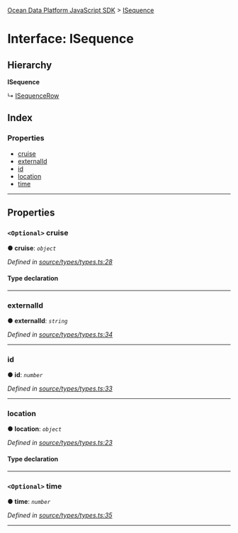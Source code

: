 [Ocean Data Platform JavaScript SDK](../README.md) > [ISequence](../interfaces/isequence.md)

# Interface: ISequence

## Hierarchy

**ISequence**

↳  [ISequenceRow](isequencerow.md)

## Index

### Properties

* [cruise](isequence.md#cruise)
* [externalId](isequence.md#externalid)
* [id](isequence.md#id)
* [location](isequence.md#location)
* [time](isequence.md#time)

---

## Properties

<a id="cruise"></a>

### `<Optional>` cruise

**● cruise**: *`object`*

*Defined in [source/types/types.ts:28](https://github.com/C4IROcean/ODP-sdk-js/blob/4709765/source/types/types.ts#L28)*

#### Type declaration

___
<a id="externalid"></a>

###  externalId

**● externalId**: *`string`*

*Defined in [source/types/types.ts:34](https://github.com/C4IROcean/ODP-sdk-js/blob/4709765/source/types/types.ts#L34)*

___
<a id="id"></a>

###  id

**● id**: *`number`*

*Defined in [source/types/types.ts:33](https://github.com/C4IROcean/ODP-sdk-js/blob/4709765/source/types/types.ts#L33)*

___
<a id="location"></a>

###  location

**● location**: *`object`*

*Defined in [source/types/types.ts:23](https://github.com/C4IROcean/ODP-sdk-js/blob/4709765/source/types/types.ts#L23)*

#### Type declaration

___
<a id="time"></a>

### `<Optional>` time

**● time**: *`number`*

*Defined in [source/types/types.ts:35](https://github.com/C4IROcean/ODP-sdk-js/blob/4709765/source/types/types.ts#L35)*

___

